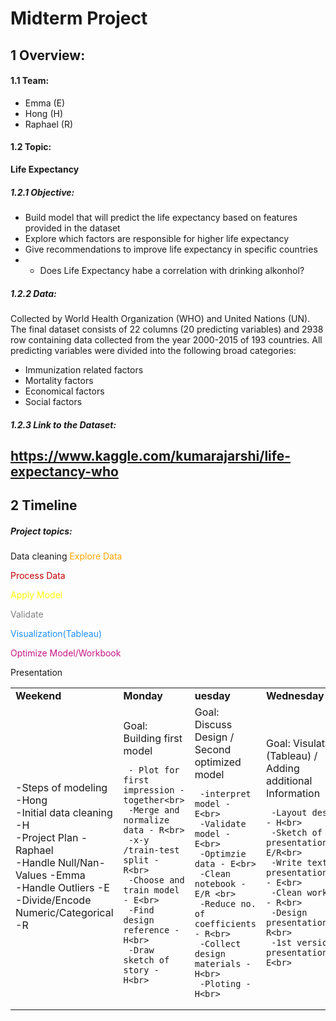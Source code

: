 # Midterm Project

## 1 Overview:

#### 1.1 Team:
- Emma (E)
- Hong (H)
- Raphael (R)

#### 1.2 Topic:
**Life Expectancy**
##### 1.2.1 Objective:
- Build model that will predict the life expectancy based on features provided in the dataset
- Explore which factors are responsible for higher life expectancy
- Give recommendations to improve life expectancy in specific countries
- - Does Life Expectancy habe a correlation with drinking alkonhol?
##### 1.2.2 Data:
Collected by World Health Organization (WHO) and United Nations (UN).
The final dataset consists of 22 columns (20 predicting variables) and 2938 row containing data collected from the year 2000-2015 of 193 countries.
All predicting variables were divided into the following broad categories:
- Immunization related factors
- Mortality factors
- Economical factors
- Social factors
##### 1.2.3 Link to the Dataset:
https://www.kaggle.com/kumarajarshi/life-expectancy-who
---
## 2 Timeline
##### Project topics:
<span style="MediumSeaGreen">Data cleaning</span>
<span style="color:Orange;">Explore Data</p>
<font color="color:SlateBlue;">Process Data</font>
<p style="color:Yellow;">Apply Model</p>
<p style="color:Gray;">Validate</p>
<p style="color:DodgerBlue;">Visualization(Tableau)</p>
<p style="color:MediumVioletRed;">Optimize Model/Workbook</p>
Presentation
<table>
  <tr>
   </td>
   <td><b>Weekend</b>
   </td>
   <td><b>Monday</b>
   </td>
   <td><b>uesday</b>
   </td>
   <td><b>Wednesday</b>
   </td>
   <td><b>Thursday</b>
   </td>
   <td><b>Friday</b>
   </td>
  </tr>
  <tr>
   <td>
     -Steps of modeling -Hong<br>
     -Initial data cleaning -H<br>
     -Project Plan - Raphael<br>
    -Handle Null/Nan-Values -Emma<br>
    -Handle Outliers -E<br>
     -Divide/Encode Numeric/Categorical -R<br>
   </td>
   <td>
     Goal: Building first model
     
     - Plot for first impression - together<br>
     -Merge and normalize data - R<br>
     -x-y /train-test split - R<br>
     -Choose and train model - E<br>
     -Find design reference - H<br>
     -Draw sketch of story - H<br>
   </td>
   <td>
     Goal: Discuss Design / Second optimized model
     
     -interpret model - E<br>
     -Validate model - E<br>
     -Optimzie data - E<br>
     -Clean notebook -E/R <br>
     -Reduce no. of coefficients - R<br>
     -Collect design materials - H<br>
     -Ploting - H<br>
  
   </td>
   <td>
     Goal: Visulataion (Tableau) / Adding additional Information
     
     -Layout design - H<br>
     -Sketch of the presentation - E/R<br>
     -Write text for presentation</p> - E<br>
     -Clean workbook - R<br>
     -Design presentation - R<br>
     -1st version of presentation - E<br>
      
   </td>
   <td
     Goal: Rehearsal
       
     -Test function and data- H<br>
     -Add final data/charts - E<br>
     -Final version presentation - R<br>
     -Rehearsal of presentation
   </td>
   <td>
     <p style="color:#66ffff;">Presentation</p>
   </td>
  </tr>
</table>


